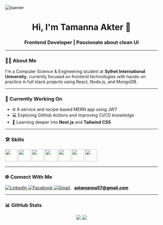 <img src="https://i.postimg.cc/BnrqjVkN/Chat-GPT-Image-Jun-25-2025-12-26-00-PM.png" alt="banner" />

<h1 align="center">Hi, I'm Tamanna Akter 👋</h1>
<h3 align="center">Frontend Developer | Passionate about clean UI</h3>

---

### 🙋‍♀️ About Me
I'm a Computer Science & Engineering student at **Sylhet International University**, currently focused on frontend technologies with hands-on practice in full stack projects using React, Node.js, and MongoDB.

---

### 🔭 Currently Working On
- 🌐 A service and recipe-based MERN app using JWT
- 💻 Exploring GitHub Actions and improving CI/CD knowledge
- 📘 Learning deeper into **Next.js** and **Tailwind CSS**

---

### 🛠️ Skills

<p align="left">
  <img src="https://cdn.jsdelivr.net/gh/devicons/devicon/icons/html5/html5-original.svg" width="40" height="40"/>
  <img src="https://cdn.jsdelivr.net/gh/devicons/devicon/icons/css3/css3-original.svg" width="40" height="40"/>
  <img src="https://cdn.jsdelivr.net/gh/devicons/devicon/icons/javascript/javascript-original.svg" width="40" height="40"/>
  <img src="https://cdn.jsdelivr.net/gh/devicons/devicon/icons/react/react-original.svg" width="40" height="40"/>
  <img src="https://cdn.jsdelivr.net/gh/devicons/devicon/icons/nodejs/nodejs-original.svg" width="40" height="40"/>
  <img src="https://cdn.jsdelivr.net/gh/devicons/devicon/icons/mongodb/mongodb-original.svg" width="40" height="40"/>
  <img src="https://cdn.jsdelivr.net/gh/devicons/devicon/icons/git/git-original.svg" width="40" height="40"/>
</p>

---

### 🌐 Connect With Me

<p align="left">
  <a href="https://www.linkedin.com/in/tamanna-akter-9732a4365/" target="_blank">
    <img src="https://img.shields.io/badge/LinkedIn-0A66C2?style=for-the-badge&logo=linkedin&logoColor=white" alt="LinkedIn"/>
  </a>
  
  <a href="https://web.facebook.com/tamanna.sultana.sathi.2025/" target="_blank">
    <img src="https://img.shields.io/badge/Facebook-1877F2?style=for-the-badge&logo=facebook&logoColor=white" alt="Facebook"/>
  </a>
  
  <a href="mailto:astamanna57@gmail.com" target="_blank">
    <img src="https://img.shields.io/badge/Gmail-D14836?style=for-the-badge&logo=gmail&logoColor=white" alt="Gmail"/>
    <strong style="margin-left: 10px; color: black;">astamanna57@gmail.com</strong>
  </a>
</p>


---

### 📊 GitHub Stats

<p align="center">
  <img src="https://github-readme-stats.vercel.app/api?username=developertamanna&show_icons=true&theme=radical" />
  <img src="https://github-readme-stats.vercel.app/api/top-langs?username=developertamanna&layout=compact&theme=radical" />
</p>
